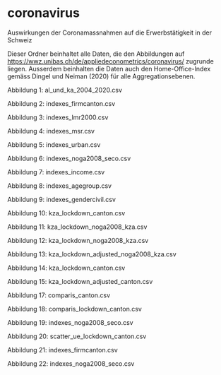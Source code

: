 # coronavirus
Auswirkungen der Coronamassnahmen auf die Erwerbstätigkeit in der Schweiz

Dieser Ordner beinhaltet alle Daten, die den Abbildungen auf https://wwz.unibas.ch/de/appliedeconometrics/coronavirus/ zugrunde liegen. Ausserdem beinhalten die Daten auch den Home-Office-Index gemäss Dingel und Neiman (2020) für alle Aggregationsebenen.

Abbildung 1: al_und_ka_2004_2020.csv

Abbildung 2: indexes_firmcanton.csv

Abbildung 3: indexes_lmr2000.csv

Abbildung 4: indexes_msr.csv

Abbildung 5: indexes_urban.csv

Abbildung 6: indexes_noga2008_seco.csv

Abbildung 7: indexes_income.csv

Abbildung 8: indexes_agegroup.csv

Abbildung 9: indexes_gendercivil.csv

Abbildung 10: kza_lockdown_canton.csv

Abbildung 11: kza_lockdown_noga2008_kza.csv

Abbildung 12: kza_lockdown_noga2008_kza.csv

Abbildung 13: kza_lockdown_adjusted_noga2008_kza.csv

Abbildung 14: kza_lockdown_canton.csv

Abbildung 15: kza_lockdown_adjusted_canton.csv

Abbildung 17: comparis_canton.csv

Abbildung 18: comparis_lockdown_canton.csv

Abbildung 19: indexes_noga2008_seco.csv

Abbildung 20: scatter_ue_lockdown_canton.csv

Abbildung 21: indexes_firmcanton.csv

Abbildung 22: indexes_noga2008_seco.csv

